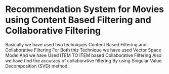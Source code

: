 # Recommendation System for Movies using Content Based Filtering and Collaborative Filtering 
Basically we have used two techniques Content Based Filtering and Collaborative Filtering 
For Both this Technique we have used Vector Space Model
And we have Used ITEM TO ITEM based Collaborative Filtering
Also we have find the accuracy of collaborative filtering By using Singular Value Decomposition (SVD) method.
